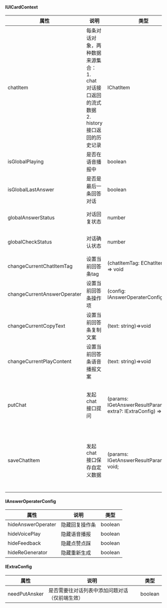 #### IUICardContext

| 属性                        | 说明                                                                                                    | 类型                                                            | 说明                                                                                                                                                                     |
| --------------------------- | ------------------------------------------------------------------------------------------------------- | --------------------------------------------------------------- | ------------------------------------------------------------------------------------------------------------------------------------------------------------------------ |
| chatItem                    | 每条对话对象，两种数据来源集合：<br />1. chat 对话接口返回的流式数据<br />2. history 接口返回的历史记录 | IChatItem                                                       | origin字段为原始数据<br />UI所需字段要跟后端/算法对齐                                                                                                                    |
| isGlobalPlaying             | 是否在语音播报中                                                                                        | boolean                                                         |                                                                                                                                                                          |
| isGlobalLastAnswer          | 是否是最后一条回答对话                                                                                  | boolean                                                         |                                                                                                                                                                          |
| globalAnswerStatus          | 对话回复状态                                                                                            | number                                                          | 0：未提问状态<br />1：等待回复中<br />2：回复中                                                                                                                          |
| globalCheckStatus           | 对话确认状态                                                                                            | number                                                          | 0：非确认状态<br />1：待确认状态<br />2：开启新会话状态                                                                                                                  |
| changeCurrentChatItemTag    | 设置当前回答条tag                                                                                       | (chatItemTag: EChatItemTag) => void                             |                                                                                                                                                                          |
| changeCurrentAnswerOperater | 设置当前回答条操作项                                                                                    | (config: IAnswerOperaterConfig)=>void                           |                                                                                                                                                                          |
| changeCurrentCopyText       | 设置当前回答条复制文案                                                                                  | (text: string)=>void                                            | 默认值：chatItem.chatContent                                                                                                                                             |
| changeCurrentPlayContent    | 设置当前回答条语音播报文案                                                                              | (text: string)=>void                                            | 默认值：chatItem.chatContent                                                                                                                                             |
| putChat                     | 发起 chat 接口提问                                                                                      | (params: IGetAnswerResultParams, extra?: IExtraConfig) => void; | interface IGetAnswerResultParams extends Omit<IPutChatReq, 'microAppUuid'> { }<br />IPutChatReq参数详情可参考后端接口文档                                                |
| saveChatItem                | 发起 chat 接口保存自定义数据                                                                            | (params: IGetAnswerResultParams) => void;                       | interface IGetAnswerResultParams extends Omit<IPutChatReq, 'microAppUuid'> { }<br />IPutChatReq参数详情可参考后端接口文档<br />**注：涉及自定义字段内容需要跟APP端对齐** |

#### IAnswerOperaterConfig

| 属性               | 说明           | 类型    |
| ------------------ | -------------- | ------- |
| hideAnswerOperater | 隐藏回复操作条 | boolean |
| hideVoicePlay      | 隐藏语音播报   | boolean |
| hideFeedback       | 隐藏点赞点踩   | boolean |
| hideReGenerator    | 隐藏重新生成   | boolean |

#### IExtraConfig

| 属性          | 说明                                           | 类型    |
| ------------- | ---------------------------------------------- | ------- |
| needPutAnsker | 是否需要往对话列表中添加问题对话（仅前端生效） | boolean |
